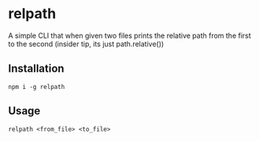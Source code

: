 # relpath

A simple CLI that when given two files prints the relative path from the first to the second (insider tip, its just path.relative())

## Installation

```
npm i -g relpath
```

## Usage

```
relpath <from_file> <to_file>
```
